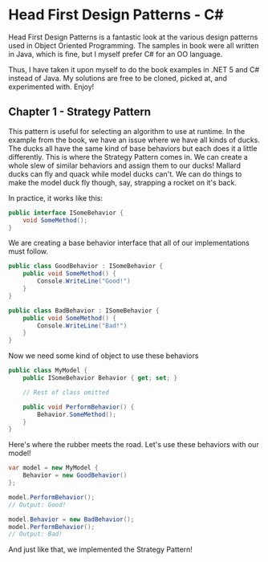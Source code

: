 # Head First Design Patterns - C\#

Head First Design Patterns is a fantastic look at the various design patterns used in Object Oriented Programming. The samples in book were all written in Java, which is fine, but I myself prefer C\# for an OO language.

Thus, I have taken it upon myself to do the book examples in .NET 5 and C\# instead of Java. My solutions are free to be cloned, picked at, and experimented with. Enjoy!

## Chapter 1 - Strategy Pattern

This pattern is useful for selecting an algorithm to use at runtime. In the example from the book, we have an issue where we have all kinds of ducks. The ducks all have the same kind of base behaviors but each does it a little differently. This is where the Strategy Pattern comes in. We can create a whole slew of similar behaviors and assign them to our ducks! Mallard ducks can fly and quack while model ducks can't. We can do things to make the model duck fly though, say, strapping a rocket on it's back.

In practice, it works like this:

```cs
public interface ISomeBehavior {
    void SomeMethod();
}
```

We are creating a base behavior interface that all of our implementations  must follow.

```cs
public class GoodBehavior : ISomeBehavior {
    public void SomeMethod() {
        Console.WriteLine("Good!")
    }
}

public class BadBehavior : ISomeBehavior {
    public void SomeMethod() {
        Console.WriteLine("Bad!")
    }
}

```

Now we need some kind of object to use these behaviors

```cs
public class MyModel {
    public ISomeBehavior Behavior { get; set; }

    // Rest of class omitted

    public void PerformBehavior() {
        Behavior.SomeMethod();
    }
}
```

Here's where the rubber meets the road. Let's use these behaviors with our model!

```cs
var model = new MyModel { 
    Behavior = new GoodBehavior()
};

model.PerformBehavior();
// Output: Good!

model.Behavior = new BadBehavior();
model.PerformBehavior();
// Output: Bad!

```

And just like that, we implemented the Strategy Pattern!
